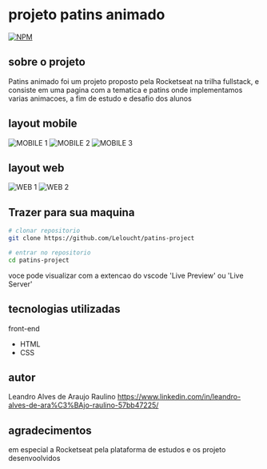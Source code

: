 # projeto patins animado

[![NPM](https://img.shields.io/npm/l/react)](https://github.com/Leloucht/patins-project/blob/main/LICENSE)

## sobre o projeto
Patins animado foi um projeto proposto pela Rocketseat na trilha fullstack, e consiste em uma pagina com a tematica e patins onde implementamos varias animacoes, a fim de estudo e desafio dos alunos

## layout mobile
![MOBILE 1](https://github.com/Leloucht/patins-project/blob/main/assets/image/page-mobile-1.png) ![MOBILE 2](https://github.com/Leloucht/patins-project/blob/main/assets/image/page-mobile-2.png) ![MOBILE 3](https://github.com/Leloucht/patins-project/blob/main/assets/image/page-mobile-3.png)
## layout web
![WEB 1](https://github.com/Leloucht/patins-project/blob/main/assets/image/page-web-1.png) ![WEB 2](https://github.com/Leloucht/patins-project/blob/main/assets/image/page-web-2.png)

## Trazer para sua maquina

```bash
# clonar repositorio
git clone https://github.com/Leloucht/patins-project

# entrar no repositorio
cd patins-project
```
voce pode visualizar com a extencao do vscode 'Live Preview' ou 'Live Server'

## tecnologias utilizadas
front-end
- HTML
- CSS

## autor
Leandro Alves de Araujo Raulino
https://www.linkedin.com/in/leandro-alves-de-ara%C3%BAjo-raulino-57bb47225/

## agradecimentos
em especial a Rocketseat pela plataforma de estudos e os projeto desenvoolvidos
